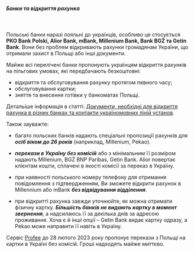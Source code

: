 ##### Банки та відкриття рахунка

</br>

Польські банки наразі лояльні до українців, особливо це стосується **PKO Bank Polski, Alior Bank, mBank, Millenium Bank, Bank BGŻ та Getin Bank**. Вони без проблем відкривають рахунки громадянам України, що отримали захист в Польщі або інші документи.

Майже всі перелічені банки пропонують українцям відкриття рахунків на пільгових умовах, які передбачають безкоштовні:

- відкриття та обслуговування рахунку протягом певного часу;
- обслуговування картки;
- зняття та внесення готівки у банкоматах Польщі.

Детальіше інформація в статті: [Документи, необхідні для відкриття рахунка в різних банках та контакти україномовних ліній установ](/article/e0c068055f36924a8404db5a2).

Також зауважте:

- багато польских банків надають спеціальні пропозиції рахунків для ***осіб віком до 26 років*** (наприклад, Millenium, Pekao).

- ***перекази в Україну без комісій*** або з мінімальним її розміром надають Millenium, BGŻ BNP Paribas, Getin Bank. Alior повертає клієнтам кошти, сплачені в якості комісії за переказ в Україну.

- при наявності польського номеру телефону для отримання повідомлення з підтвердженням, Ви зможете відкрити рахунок в Millennium або mBank ***без відвідування відділення***.

- при відкритті рахунка завжди уточнюйте, як можна отримати фізичну картку.
***Більшість банків не видають картку в момент звернення***, а надсилаюсь її за декілька днів за адресою проживання. Хоча є й інші опції – Getin Bank видає картку одразу, а Pekao може направити її навіть в Україну.


<section type="warning" title="Інші варіанти відправки коштів в Україну">

Сервіс [Рrofee](https://www.profee.com/uk/send-money) до 28 лютого 2023 року пропонує перекази з Польщі на картки в Україні без комісій. Гроші надходять майже миттєво.
</section>




